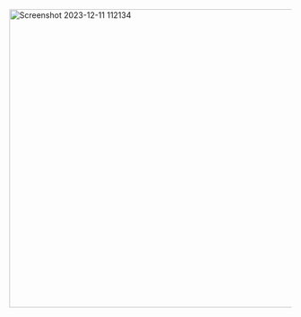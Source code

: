 <img width="533" alt="Screenshot 2023-12-11 112134" src="https://github.com/Madeep9347/Terraform-Infrastructure-Project/assets/111452217/1130368b-7501-4c5d-b389-87b639e653b3">
